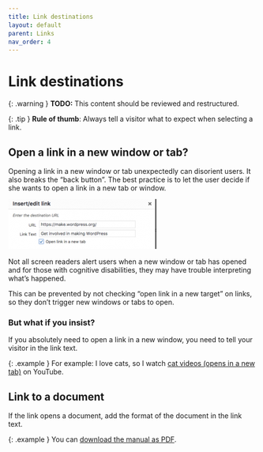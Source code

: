 ```yaml
---
title: Link destinations
layout: default
parent: Links
nav_order: 4
---
```



# Link destinations

{: .warning }
**TODO:**
This content should be reviewed and restructured.

{: .tip }
**Rule of thumb**: Always tell a visitor what to expect when selecting a link.

## Open a link in a new window or tab?

Opening a link in a new window or tab unexpectedly can disorient users. It also breaks the “back button”. The best practice is to let the user decide if she wants to open a link in a new tab or window.

![Screenshot of the WP Admin modal to insert or edit a link](/assets/images/new-tab.png)

Not all screen readers alert users when a new window or tab has opened and for those with cognitive disabilities, they may have trouble interpreting what’s happened.

This can be prevented by not checking “open link in a new target” on links, so they don’t trigger new windows or tabs to open.

### But what if you insist?

If you absolutely need to open a link in a new window, you need to tell your visitor in the link text.

{: .example }
For example: I love cats, so I watch [cat videos (opens in a new tab)](#) on YouTube.

## Link to a document

If the link opens a document, add the format of the document in the link text.

{: .example }
You can [download the manual as PDF](#).
